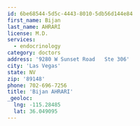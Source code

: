 ```yaml
---
id: 6be68544-5d5c-4443-8010-5db56d144e84
first_name: Bijan
last_name: AHRARI
license: M.D.
services:
  - endocrinology
category: doctors
address: '9280 W Sunset Road   Ste 306'
city: 'Las Vegas'
state: NV
zip: '89148'
phone: 702-696-7256
title: 'Bijan AHRARI'
_geoloc:
  lng: -115.28485
  lat: 36.049095
---
```

